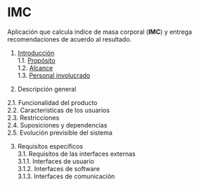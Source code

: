 # IMC
Aplicación que calcula índice de masa corporal (**IMC**) y entrega recomendaciones de acuerdo al resultado.  

1. [Introducción](https://github.com/isabelyb/IMC/wiki/Introduccion)  
1.1. [Propósito](https://github.com/isabelyb/IMC/wiki/Introduccion)  
1.2. [Alcance](https://github.com/isabelyb/IMC/wiki/Introduccion)  
1.3. [Personal involucrado](https://github.com/isabelyb/IMC/wiki/Introduccion)

2. Descripción general
  
2.1. Funcionalidad del producto  
2.2. Características de los usuarios  
2.3. Restricciones  
2.4. Suposiciones y dependencias  
2.5. Evolución previsible del sistema    

3. Requisitos específicos  
3.1. Requisitos de las interfaces externas  
3.1.1. Interfaces de usuario  
3.1.2. Interfaces de software  
3.1.3. Interfaces de comunicación

